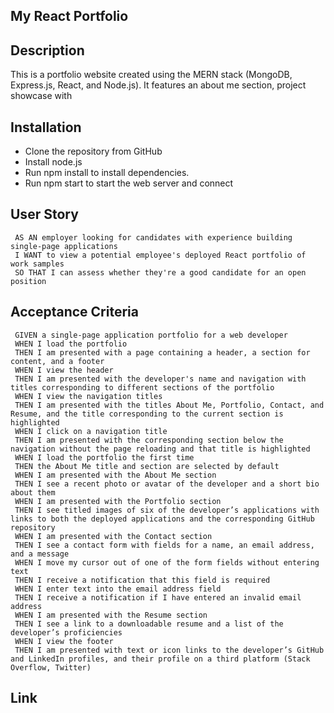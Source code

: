 ## My React Portfolio

## Description
This is a portfolio website created using the MERN stack (MongoDB, Express.js, React, and Node.js). It features an about me section, project showcase with

## Installation
- Clone the repository from GitHub
- Install node.js
- Run npm install to install dependencies.
- Run npm start to start the web server and connect

## User Story
     AS AN employer looking for candidates with experience building single-page applications
     I WANT to view a potential employee's deployed React portfolio of work samples
     SO THAT I can assess whether they're a good candidate for an open position

## Acceptance Criteria
     GIVEN a single-page application portfolio for a web developer
     WHEN I load the portfolio
     THEN I am presented with a page containing a header, a section for content, and a footer
     WHEN I view the header
     THEN I am presented with the developer's name and navigation with titles corresponding to different sections of the portfolio
     WHEN I view the navigation titles
     THEN I am presented with the titles About Me, Portfolio, Contact, and Resume, and the title corresponding to the current section is highlighted
     WHEN I click on a navigation title
     THEN I am presented with the corresponding section below the navigation without the page reloading and that title is highlighted
     WHEN I load the portfolio the first time
     THEN the About Me title and section are selected by default
     WHEN I am presented with the About Me section
     THEN I see a recent photo or avatar of the developer and a short bio about them
     WHEN I am presented with the Portfolio section
     THEN I see titled images of six of the developer’s applications with links to both the deployed applications and the corresponding GitHub repository
     WHEN I am presented with the Contact section
     THEN I see a contact form with fields for a name, an email address, and a message
     WHEN I move my cursor out of one of the form fields without entering text
     THEN I receive a notification that this field is required
     WHEN I enter text into the email address field
     THEN I receive a notification if I have entered an invalid email address
     WHEN I am presented with the Resume section
     THEN I see a link to a downloadable resume and a list of the developer’s proficiencies
     WHEN I view the footer
     THEN I am presented with text or icon links to the developer’s GitHub and LinkedIn profiles, and their profile on a third platform (Stack Overflow, Twitter)

## Link
